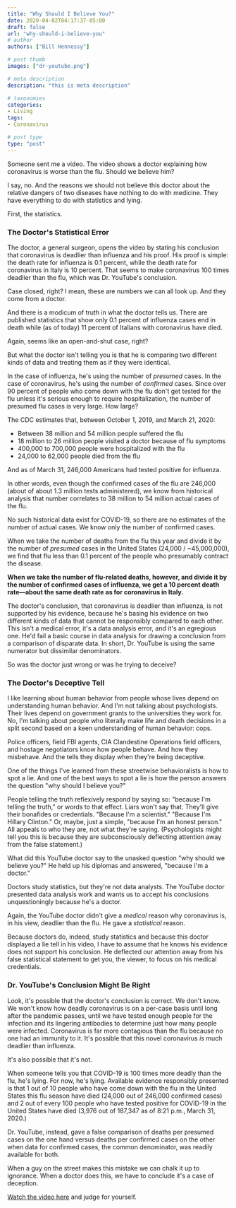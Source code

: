 ```yaml
---
title: "Why Should I Believe You?"
date: 2020-04-02T04:17:37-05:00
draft: false
url: "why-should-i-believe-you"
# author
authors: ["Bill Hennessy"]

# post thumb
images: ["dr-youtube.png"]

# meta description
description: "this is meta description"

# taxonomies
categories: 
- Living
tags:
- Coronavirus

# post type
type: "post"
---
```


Someone sent me a video. The video shows a doctor explaining how coronavirus is worse than the flu. Should we believe him?

I say, no. And the reasons we should not believe this doctor about the relative dangers of two diseases have nothing to do with medicine. They have everything to do with statistics and lying. 

First, the statistics. 

### The Doctor's Statistical Error

The doctor, a general surgeon, opens the video by stating his conclusion that coronavirus is deadlier than influenza and his proof. His proof is simple: the death rate for influenza is 0.1 percent, while the death rate for coronavirus in Italy is 10 percent. That seems to make coronavirus 100 times deadlier than the flu, which was Dr. YouTube's conclusion.  

Case closed, right? I mean, these are numbers we can all look up. And they come from a doctor. 

And there is a modicum of truth in what the doctor tells us. There are published statistics that show only 0.1 percent of influenza cases end in death while (as of today) 11 percent of Italians with coronavirus have died. 

Again, seems like an open-and-shut case, right?

But what the doctor isn't telling you is that he is comparing two different kinds of data and treating them as if they were identical. 

In the case of influenza, he's using the number of *presumed* cases. In the case of coronavirus, he's using the number of *confirmed* cases. Since over 90 percent of people who come down with the flu don't get tested for the flu unless it's serious enough to require hospitalization, the number of presumed flu cases is very large. How large?

The CDC estimates that, between October 1, 2019, and March 21, 2020:

* Between 38 million and 54 million people suffered the flu
* 18 million to 26 million people visited a doctor because of flu symptoms
* 400,000 to 700,000 people were hospitalized with the flu
* 24,000 to 62,000 people died from the flu

And as of March 31, 246,000 Americans had tested positive for influenza.

In other words, even though the confirmed cases of the flu are 246,000 (about of about 1.3 million tests administered), we know from historical analysis that number correlates to 38 million to 54 million actual cases of the flu. 

No such historical data exist for COVID-19, so there are no estimates of the number of actual cases. We know only the number of confirmed cases. 

When we take the number of deaths from the flu this year and divide it by the number of *presumed* cases in the United States (24,000 / ~45,000,000), we find that flu less than 0.1 percent of the people who presumably contract the disease. 

**When we take the number of flu-related deaths, however, and divide it by the number of confirmed cases of influenza, we get a 10 percent death rate—about the same death rate as for coronavirus in Italy.**

The doctor's conclusion, that coronavirus is deadlier than influenza, is not supported by his evidence, because he's basing his evidence on two different kinds of data that cannot be responsibly compared to each other. This isn't a medical error, it's a data analysis error, and it's an egregious one. He'd fail a basic course in data analysis for drawing a conclusion from a comparison of disparate data. In short, Dr. YouTube is using the same numerator but dissimilar denominators.

So was the doctor just wrong or was he trying to deceive? 

### The Doctor's Deceptive Tell

I like learning about human behavior from people whose lives depend on understanding human behavior. And I'm not talking about psychologists. Their lives depend on government grants to the universities they work for. No, I'm talking about people who literally make life and death decisions in a split second based on a keen understanding of human behavior: cops. 

Police officers, field FBI agents, CIA Clandestine Operations field officers, and hostage negotiators know how people behave. And how they misbehave. And the tells they display when they're being deceptive.

One of the things I've learned from these streetwise behavioralists is how to spot a lie. And one of the best ways to spot a lie is how the person answers the question "why should I believe you?"

People telling the truth reflexively respond by saying so: "because I'm telling the truth," or words to that effect. Liars won't say that. They'll give their bonafides or credentials. "Because I'm a scientist." "Because I'm Hillary Clinton." Or, maybe, just a simple, "because I'm an honest person." All appeals to who they are, not what they're saying. (Psychologists might tell you this is because they are subconsciously deflecting attention away from the false statement.)

What did this YouTube doctor say to the unasked question "why should we believe you?" He held up his diplomas and answered, "because I'm a doctor." 

Doctors study statistics, but they're not data analysts. The YouTube doctor presented data analysis work and wants us to accept his conclusions unquestioningly because he's a doctor. 

Again, the YouTube doctor didn't give a *medical* reason why coronavirus is, in his view, deadlier than the flu. He gave a *statistical* reason. 

Because doctors do, indeed, study statistics and because this doctor displayed a lie tell in his video, I have to assume that he knows his evidence does not support his conclusion. He deflected our attention away from his false statistical statement to get you, the viewer, to focus on his medical credentials. 

### Dr. YouTube's Conclusion Might Be Right

Look, it's possible that the doctor's conclusion is correct. We don't know. We won't know how deadly coronavirus is on a per-case basis until long after the pandemic passes, until we have tested enough people for the infection and its lingering antibodies to determine just how many people were infected. Coronavirus is far more contagious than the flu because no one had an immunity to it. It's possible that this novel coronavirus *is* much deadlier than influenza.

It's also possible that it's not. 

When someone tells you that COVID-19 is 100 times more deadly than the flu, he's lying. For now, he's lying. Available evidence responsibly presented is that 1 out of 10 people who have come down with the flu in the United States this flu season have died (24,000 out of 246,000 confirmed cases) and 2 out of every 100 people who have tested positive for COVID-19 in the United States have died (3,976 out of 187,347 as of 8:21 p.m., March 31, 2020.)

Dr. YouTube, instead, gave a false comparison of deaths per presumed cases on the one hand versus deaths per confirmed cases on the other when data for confirmed cases, the common denominator, was readily available for both.

When a guy on the street makes this mistake we can chalk it up to ignorance. When a doctor does this, we have to conclude it's a case of deception. 

[Watch the video here](https://www.youtube.com/watch?v=DSJzPZCEW4I) and judge for yourself.
